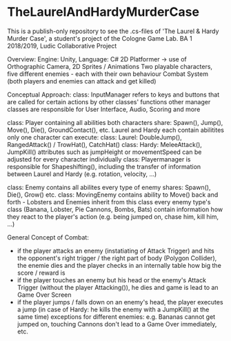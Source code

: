 # TheLaurelAndHardyMurderCase
This is a publish-only repository to see the .cs-files of 'The Laurel &amp; Hardy Murder Case', a student's project of the Cologne Game Lab. BA 1 2018/2019, Ludic Collaborative Project

Overview:
Engine: Unity, Language: C#
2D Platformer
	-> use of Orthographic Camera, 2D Sprites / Animations
Two playable characters, five different enemies - each with their own behaviour
Combat System (both players and enemies can attack and get killed)


Conceptual Approach:
class: InputManager refers to keys and buttons that are called for certain actions by other classes' functions
other manager classes are responsible for User Interface, Audio, Scoring and more

class: Player containing all abilities both characters share: Spawn(), Jump(), Move(), Die(), GroundContact(), etc.
Laurel and Hardy each contain abilitites only one character can execute:
	class: Laurel: DoubleJump(), RangedAttack() / TrowHat(), CatchHat()
	class: Hardy: MeleeAttack(), JumpKill()
	attributes such as jumpHeight or movementSpeed can be adjusted for every character individually
class: Playermanager is responsible for Shapeshifting(), including the transfer of information between Laurel and Hardy (e.g. rotation, velocity, ...)

class: Enemy contains all abilites every type of enemy shares: Spawn(), Die(), Grow() etc.
class: MovingEnemy contains ability to Move() back and forth - Lobsters and Enemies inherit from this class
every enemy type's class (Banana, Lobster, Pie Cannons, Bombs, Bats) contain information how they react to the player's action (e.g. being jumped on, chase him, kill him, ...)

General Concept of Combat:
- if the player attacks an enemy (instatiating of Attack Trigger) and hits the opponent's right trigger / the right part of body (Polygon Collider), the enemie dies and the player checks in an internally table how big the score / reward is
- if the player touches an enemy but his head or the enemy's Attack Trigger (without the player Attacking()), he dies and game is lead to an Game Over Screen
- if the player jumps / falls down on an enemy's head, the player executes a jump (in case of Hardy: he kills the enemy with a JumpKill() at the same time) 
exceptions for different enemies: e.g. Bananas cannot get jumped on, touching Cannons don't lead to a Game Over immediately, etc.
